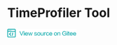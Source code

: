 # TimeProfiler Tool

<a href="https://gitee.com/mindspore/docs/blob/master/lite/tutorials/source_en/use/timeprofiler_tool.md" target="_blank"><img src="../_static/logo_source.png"></a>
